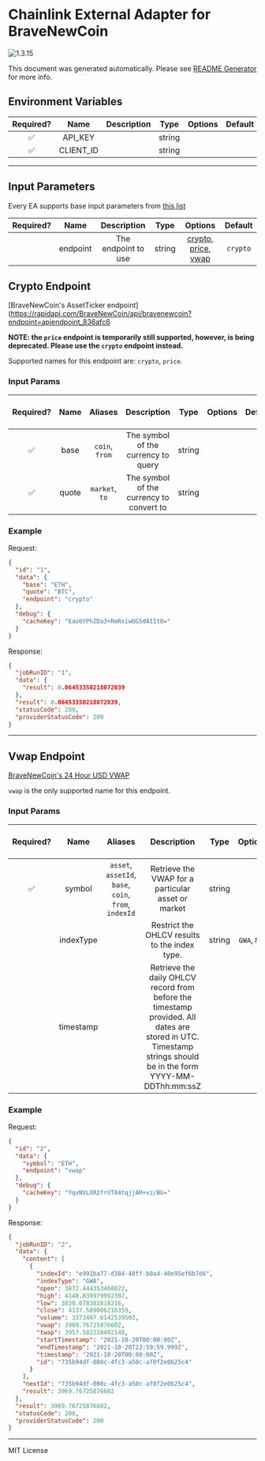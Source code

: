 # Chainlink External Adapter for BraveNewCoin

![1.3.15](https://img.shields.io/github/package-json/v/smartcontractkit/external-adapters-js?filename=packages/sources/bravenewcoin/package.json)

This document was generated automatically. Please see [README Generator](../../scripts#readme-generator) for more info.

## Environment Variables

| Required? |   Name    | Description |  Type  | Options | Default |
| :-------: | :-------: | :---------: | :----: | :-----: | :-----: |
|    ✅     |  API_KEY  |             | string |         |         |
|    ✅     | CLIENT_ID |             | string |         |         |

---

## Input Parameters

Every EA supports base input parameters from [this list](../../core/bootstrap#base-input-parameters)

| Required? |   Name   |     Description     |  Type  |                                    Options                                    | Default  |
| :-------: | :------: | :-----------------: | :----: | :---------------------------------------------------------------------------: | :------: |
|           | endpoint | The endpoint to use | string | [crypto](#crypto-endpoint), [price](#crypto-endpoint), [vwap](#vwap-endpoint) | `crypto` |

## Crypto Endpoint

[BraveNewCoin's AssetTicker endpoint](https://rapidapi.com/BraveNewCoin/api/bravenewcoin?endpoint=apiendpoint_836afc6

**NOTE: the `price` endpoint is temporarily still supported, however, is being deprecated. Please use the `crypto` endpoint instead.**

Supported names for this endpoint are: `crypto`, `price`.

### Input Params

| Required? | Name  |    Aliases     |               Description                |  Type  | Options | Default | Depends On | Not Valid With |
| :-------: | :---: | :------------: | :--------------------------------------: | :----: | :-----: | :-----: | :--------: | :------------: |
|    ✅     | base  | `coin`, `from` |   The symbol of the currency to query    | string |         |         |            |                |
|    ✅     | quote | `market`, `to` | The symbol of the currency to convert to | string |         |         |            |                |

### Example

Request:

```json
{
  "id": "1",
  "data": {
    "base": "ETH",
    "quote": "BTC",
    "endpoint": "crypto"
  },
  "debug": {
    "cacheKey": "Eao0YPhZDa3+RmRxiwOG5dAIIt0="
  }
}
```

Response:

```json
{
  "jobRunID": "1",
  "data": {
    "result": 0.06453350218072039
  },
  "result": 0.06453350218072039,
  "statusCode": 200,
  "providerStatusCode": 200
}
```

---

## Vwap Endpoint

[BraveNewCoin's 24 Hour USD VWAP](https://rapidapi.com/BraveNewCoin/api/bravenewcoin?endpoint=apiendpoint_8b8774ba-b368-4399-9c4a-dc78f13fc786)

`vwap` is the only supported name for this endpoint.

### Input Params

| Required? |   Name    |                        Aliases                        |                                                                          Description                                                                          |  Type  |   Options    | Default | Depends On | Not Valid With |
| :-------: | :-------: | :---------------------------------------------------: | :-----------------------------------------------------------------------------------------------------------------------------------------------------------: | :----: | :----------: | :-----: | :--------: | :------------: |
|    ✅     |  symbol   | `asset`, `assetId`, `base`, `coin`, `from`, `indexId` |                                                      Retrieve the VWAP for a particular asset or market                                                       | string |              |         |            |                |
|           | indexType |                                                       |                                                         Restrict the OHLCV results to the index type.                                                         | string | `GWA`, `MWA` |         |            |                |
|           | timestamp |                                                       | Retrieve the daily OHLCV record from before the timestamp provided. All dates are stored in UTC. Timestamp strings should be in the form YYYY-MM-DDThh:mm:ssZ |        |              |         |            |                |

### Example

Request:

```json
{
  "id": "2",
  "data": {
    "symbol": "ETH",
    "endpoint": "vwap"
  },
  "debug": {
    "cacheKey": "YqvNVLXR2frUT84tqjjAR+vz/BU="
  }
}
```

Response:

```json
{
  "jobRunID": "2",
  "data": {
    "content": [
      {
        "indexId": "e991ba77-d384-48ff-b0a4-40e95ef6b7d6",
        "indexType": "GWA",
        "open": 3872.444353468022,
        "high": 4148.839979992307,
        "low": 3830.078382818216,
        "close": 4137.589066216359,
        "volume": 3373487.6142539503,
        "vwap": 3969.76725876602,
        "twap": 3957.582228402148,
        "startTimestamp": "2021-10-20T00:00:00Z",
        "endTimestamp": "2021-10-20T23:59:59.999Z",
        "timestamp": "2021-10-20T00:00:00Z",
        "id": "735b94df-008c-4fc3-a50c-af0f2e0b25c4"
      }
    ],
    "nextId": "735b94df-008c-4fc3-a50c-af0f2e0b25c4",
    "result": 3969.76725876602
  },
  "result": 3969.76725876602,
  "statusCode": 200,
  "providerStatusCode": 200
}
```

---

MIT License
